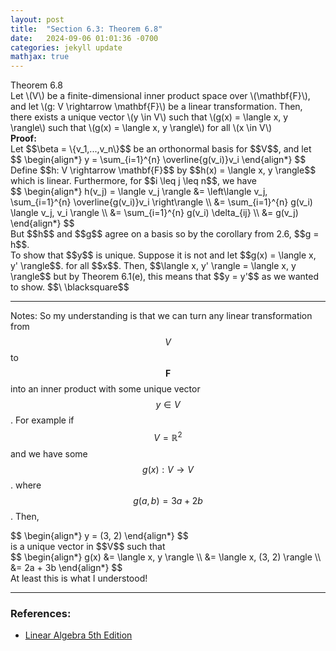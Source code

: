 ```yaml
---
layout: post
title:  "Section 6.3: Theorem 6.8"
date:   2024-09-06 01:01:36 -0700
categories: jekyll update
mathjax: true
---
```

<div class="purdiv">
Theorem 6.8
</div>
<div class="purbdiv">
Let \(V\) be a finite-dimensional inner product space over \(\mathbf{F}\), and let \(g: V \rightarrow \mathbf{F}\) be a linear transformation. Then, there exists a unique vector \(y \in V\) such that \(g(x) = \langle x, y \rangle\) such that \(g(x) = \langle x, y \rangle\) for all \(x \in V\)
</div>
<b>Proof:</b>
<br>
Let $$\beta = \{v_1,...,v_n\}$$ be an orthonormal basis for $$V$$, and let
<div>
$$
\begin{align*}
y = \sum_{i=1}^{n} \overline{g(v_i)}v_i
\end{align*}
$$
</div>
Define $$h: V \rightarrow \mathbf{F}$$ by $$h(x) = \langle x, y \rangle$$ which is linear. Furthermore, for $$i \leq j \leq n$$, we have
<div>
$$
\begin{align*}
h(v_j) = \langle v_j \rangle &= \left\langle v_j, \sum_{i=1}^{n} \overline{g(v_i)}v_i \right\rangle \\
                             &=  \sum_{i=1}^{n} g(v_i) \langle v_j, v_i \rangle \\
                             &=  \sum_{i=1}^{n} g(v_i) \delta_{ij} \\
							 &= g(v_j)
\end{align*}
$$
</div>
But $$h$$ and $$g$$ agree on a basis so by the corollary from 2.6, $$g = h$$.
<br>
To show that $$y$$ is unique. Suppose it is not and let $$g(x) = \langle x, y' \rangle$$. for all $$x$$. Then, $$\langle x, y' \rangle = \langle x, y \rangle$$ but by Theorem 6.1(e), this means that $$y = y'$$ as we wanted to show. $$\ \blacksquare$$
<hr>

Notes: So my understanding is that we can turn any linear transformation from $$V$$ to $$\mathbf{F}$$ into an inner product with some unique vector $$y \in V$$. For example if $$V = \mathbb{R}^2$$ and we have some $$g(x): V \rightarrow V$$. where $$g(a,b) = 3a + 2b$$. Then,
<div>
$$
\begin{align*}
y = (3, 2)
\end{align*}
$$
</div>
is a unique vector in $$V$$ such that
<div>
$$
\begin{align*}
g(x) &= \langle x, y \rangle \\
     &= \langle x, (3, 2) \rangle \\
	 &= 2a + 3b
\end{align*}
$$
</div>
At least this is what I understood!
<hr>

<!------------------------------------------------------------------------------------>
<h3>References:</h3>
<ul>
<li><a href="https://www.amazon.com/Linear-Algebra-5th-Stephen-Friedberg/dp/0134860241/ref=tmm_hrd_swatch_0?_encoding=UTF8&qid=&sr=">Linear Algebra 5th Edition</a></li>
</ul>
























